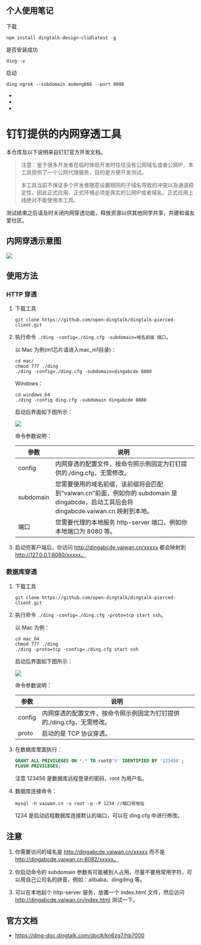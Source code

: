   ## 个人使用笔记
  
  下载
```
npm install dingtalk-design-cli@latest -g
```
 是否安装成功
```
ding -v
```
启动
```
ding ngrok --subdomain aodeng666 --port 8080
```

-
-
-

# 钉钉提供的内网穿透工具

本仓库及以下说明来自钉钉官方开发文档。

> 注意：鉴于很多开发者在临时体验开发时往往没有公网域名或者公网IP，本工具提供了一个公网代理服务，目的是方便开发测试。
> 
> 本工具当前不保证多个开发者随意设置相同的子域名导致的冲突以及通道稳定性，因此正式应用、正式环境必须是真实的公网IP或者域名，正式应用上线绝对不能使用本工具。
>
>
>
测试结束之后请及时关闭内网穿透功能，释放资源以供其他同学共享，共建和谐友爱社区。


## 内网穿透示意图

![](https://img.alicdn.com/imgextra/i2/O1CN01aJ6Q4k1hlEYAyHZL0_!!6000000004317-2-tps-1524-858.png)

## 使用方法

### HTTP 穿透

1. 下载工具

    ```
    git clone https://github.com/open-dingtalk/dingtalk-pierced-client.git
    ```

2. 执行命令 `./ding -config=./ding.cfg -subdomain=域名前缀 端口`。

    以 Mac 为例(m1芯片请进入mac_m1目录)：

    ```
    cd mac/
    chmod 777 ./ding
    ./ding -config=./ding.cfg -subdomain=dingabcde 8080
    ```

    Windows：

    ```
    cd windows_64
    ./ding -config ding.cfg -subdomain dingabcde 8080
    ```

    启动后界面如下图所示：

    ![](https://img.alicdn.com/imgextra/i2/O1CN01BuAh4h1OMysVWmLQl_!!6000000001692-0-tps-1778-604.jpg)

    命令参数说明：

    | 参数      | 说明                                                                                                                              |
    |-----------|-----------------------------------------------------------------------------------------------------------------------------------|
    | config    | 内网穿透的配置文件，按命令照示例固定为钉钉提供的./ding.cfg，无需修改。                                                            |
    | subdomain | 您需要使用的域名前缀，该前缀将会匹配到“vaiwan.cn”前面，例如你的 subdomain 是 dingabcde，启动工具后会将 dingabcde.vaiwan.cn 映射到本地。 |
    | 端口      | 您需要代理的本地服务 http-server 端口，例如你本地端口为 8080 等。                                                                 |

3. 启动完客户端后，你访问 http://dingabcde.vaiwan.cn/xxxxx 都会映射到 http://127.0.0.1:8080/xxxxx。

### 数据库穿透

1. 下载工具

    ```
    git clone https://github.com/open-dingtalk/dingtalk-pierced-client.git
    ```

2. 执行命令 `./ding -config=./ding.cfg -proto=tcp start ssh`。

    以 Mac 为例：

    ```
    cd mac_64
    chmod 777 ./ding
    ./ding -proto=tcp -config=./ding.cfg start ssh
    ```

    启动后界面如下图所示：

    ![](https://img.alicdn.com/imgextra/i2/O1CN01KAwyrE1WGaH0X2Cok_!!6000000002761-0-tps-1766-402.jpg)

    命令参数说明：

    | 参数   | 说明                                                                   |
    |--------|------------------------------------------------------------------------|
    | config | 内网穿透的配置文件，按命令照示例固定为钉钉提供的./ding.cfg，无需修改。 |
    | proto  | 启动的是 TCP 协议穿透。                                                |

3. 在数据库里面执行：

    ```sql
    GRANT ALL PRIVILEGES ON *.* TO root@'%' IDENTIFIED BY '123456';
    FLUSH PRIVILEGES;
    ```

    注意 123456 是数据库远程登录的密码，root 为用户名。

4. 数据库连接命令：

    ```
    mysql -h vaiwan.cn -u root -p -P 1234 //端口号地址
    ```

    1234 是启动远程数据库连接默认的端口，可以在 ding.cfg 中进行修改。

## 注意

1. 你需要访问的域名是 http://dingabcde.vaiwan.cn/xxxxx 而不是 http://dingabcde.vaiwan.cn:8082/xxxxx。

2. 你启动命令的 subdomain 参数有可能被别人占用，尽量不要用常用字符，可以用自己公司名的拼音，例如：alibaba、dingding 等。

3. 可以在本地起个 http-server 服务，放置一个 index.html 文件，然后访问 http://dingabcde.vaiwan.cn/index.html 测试一下。

## 官方文档

- <https://ding-doc.dingtalk.com/doc#/kn6zg7/hb7000>

